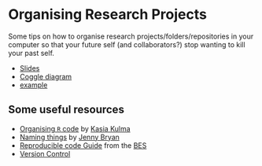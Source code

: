 # Organising Research Projects

Some tips on how to organise research projects/folders/repositories in your computer so that your future self (and collaborators?) stop wanting to kill your past self.

 * [Slides](https://github.com/TGuillermeTeaching/OrganiseProjects/OrganiseProjects.pdf)
 * [Coggle diagram](https://coggle.it/diagram/WrM0OcGZiz1MvNoZ/t/my_project/9ac82740cc1d22cfb2ac66703b727a4ed6d8ddb0b050bd26f2c3351226aa0bf6)
 * [example](https://github.com/nhcooper123/time-slice)

## Some useful resources

 * [Organising `R` code](https://kkulma.github.io/2018-03-18-Prime-Hints-for-Running-a-data-project-in-R/) by [Kasia Kulma](https://kkulma.github.io/)
 * [Naming things](http://www2.stat.duke.edu/~rcs46/lectures_2015/01-markdown-git/slides/naming-slides/naming-slides.pdf) by [Jenny Bryan](https://github.com/jennybc)
 * [Reproducible code Guide](http://www.britishecologicalsociety.org/wp-content/uploads/2017/12/guide-to-reproducible-code.pdf) from the [BES](https://www.britishecologicalsociety.org/)
* [Version Control](https://github.com/TGuillermeTeaching/VersionControl)